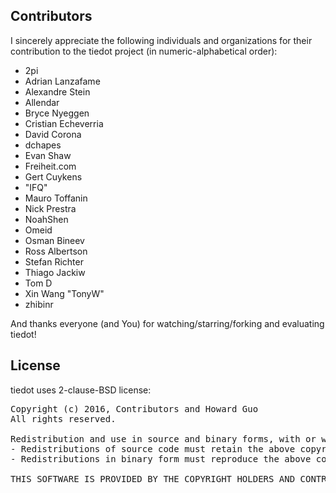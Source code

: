 ## Contributors

I sincerely appreciate the following individuals and organizations for their contribution to the tiedot project (in numeric-alphabetical order):

- 2pi
- Adrian Lanzafame
- Alexandre Stein
- Allendar
- Bryce Nyeggen
- Cristian Echeverria
- David Corona
- dchapes
- Evan Shaw
- Freiheit.com
- Gert Cuykens
- "IFQ"
- Mauro Toffanin
- Nick Prestra
- NoahShen
- Omeid
- Osman Bineev
- Ross Albertson
- Stefan Richter
- Thiago Jackiw
- Tom D
- Xin Wang "TonyW"
- zhibinr

And thanks everyone (and You) for watching/starring/forking and evaluating tiedot!

## License

tiedot uses 2-clause-BSD license:

<pre>
Copyright (c) 2016, Contributors and Howard Guo
All rights reserved.

Redistribution and use in source and binary forms, with or without modification, are permitted provided that the following conditions are met:
- Redistributions of source code must retain the above copyright notice, this list of conditions and the following disclaimer.
- Redistributions in binary form must reproduce the above copyright notice, this list of conditions and the following disclaimer in the documentation and/or other materials provided with the distribution.

THIS SOFTWARE IS PROVIDED BY THE COPYRIGHT HOLDERS AND CONTRIBUTORS "AS IS" AND ANY EXPRESS OR IMPLIED WARRANTIES, INCLUDING, BUT NOT LIMITED TO, THE IMPLIED WARRANTIES OF MERCHANTABILITY AND FITNESS FOR A PARTICULAR PURPOSE ARE DISCLAIMED. IN NO EVENT SHALL THE COPYRIGHT HOLDER OR CONTRIBUTORS BE LIABLE FOR ANY DIRECT, INDIRECT, INCIDENTAL, SPECIAL, EXEMPLARY, OR CONSEQUENTIAL DAMAGES (INCLUDING, BUT NOT LIMITED TO, PROCUREMENT OF SUBSTITUTE GOODS OR SERVICES; LOSS OF USE, DATA, OR PROFITS; OR BUSINESS INTERRUPTION) HOWEVER CAUSED AND ON ANY THEORY OF LIABILITY, WHETHER IN CONTRACT, STRICT LIABILITY, OR TORT (INCLUDING NEGLIGENCE OR OTHERWISE) ARISING IN ANY WAY OUT OF THE USE OF THIS SOFTWARE, EVEN IF ADVISED OF THE POSSIBILITY OF SUCH DAMAGE.
</pre>